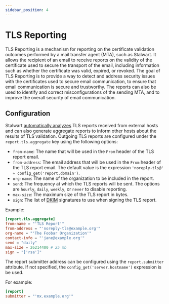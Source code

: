 ```yaml
---
sidebar_position: 4
---
```


# TLS Reporting

TLS Reporting is a mechanism for reporting on the certificate validation outcomes performed by a mail transfer agent (MTA), such as Stalwart. It allows the recipient of an email to receive reports on the validity of the certificate used to secure the transport of the email, including information such as whether the certificate was valid, expired, or revoked. The goal of TLS Reporting is to provide a way to detect and address security issues with the certificates used to secure email communication, to ensure that email communication is secure and trustworthy. The reports can also be used to identify and correct misconfigurations of the sending MTA, and to improve the overall security of email communication.

## Configuration

Stalwart [automatically analyzes](/docs/mta/authentication/analysis) TLS reports received from external hosts and can also generate aggregate reports to inform other hosts about the results of TLS validation. Outgoing TLS reports are configured under the `report.tls.aggregate` key using the following options:

- `from-name`: The name that will be used in the `From` header of the TLS report email.
- `from-address`: The email address that will be used in the `From` header of the TLS report email. The default value is the expression `'noreply-tls@' + config_get('report.domain')`.
- `org-name`: The name of the organization to be included in the report.
- `send`: The frequency at which the TLS reports will be sent. The options are `hourly`, `daily`, `weekly`, or `never` to disable reporting.
- `max-size`: The maximum size of the TLS report in bytes.
- `sign`: The list of [DKIM](/docs/mta/authentication/dkim/overview) signatures to use when signing the TLS report. 

Example:

```toml
[report.tls.aggregate]
from-name = "'TLS Report'"
from-address = "'noreply-tls@example.org'"
org-name = "'The Foobar Organization'"
contact-info = "'jane@example.org'"
send = "daily"
max-size = 26214400 # 25 mb
sign = "['rsa']"
```

The report submitter address can be configured using the `report.submitter` attribute. If not specified, the `config_get('server.hostname')` expression is be used.

For example:

```toml
[report]
submitter = "'mx.example.org'"
```
